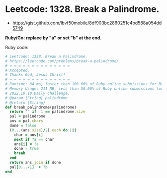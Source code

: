# Leetcode: 1328. Break a Palindrome.

- https://gist.github.com/lbvf50mobile/8df903bc2860251c4bd588a054dd5749

**Ruby/Go: replace by "a" or set "b" at the end.**

Ruby code:
```Ruby
# Leetcode: 1328. Break a Palindrome.
# https://leetcode.com/problems/break-a-palindrome/
# = = = = = = = = = = = = = =
# Accepted.
# Thanks God, Jesus Christ!
# = = = = = = = = = = = = = =
# Runtime: 84 ms, faster than 100.00% of Ruby online submissions for Break a Palindrome.
# Memory Usage: 211 MB, less than 50.00% of Ruby online submissions for Break a Palindrome
# 2022.10.10 Daily Challenge.
# @param {String} palindrome
# @return {String}
def break_palindrome(palindrome)
  return "" if  1 == palindrome.size
  pal = palindrome
  ans = pal.chars
  done = false
  (0...(ans.size)/2).each do |i|
    char = ans[i]
    next if ?a == char
    ans[i] = ?a
    done = true
    break
  end
  return ans.join if done
  pal[0...-1]  + ?b
end
```
